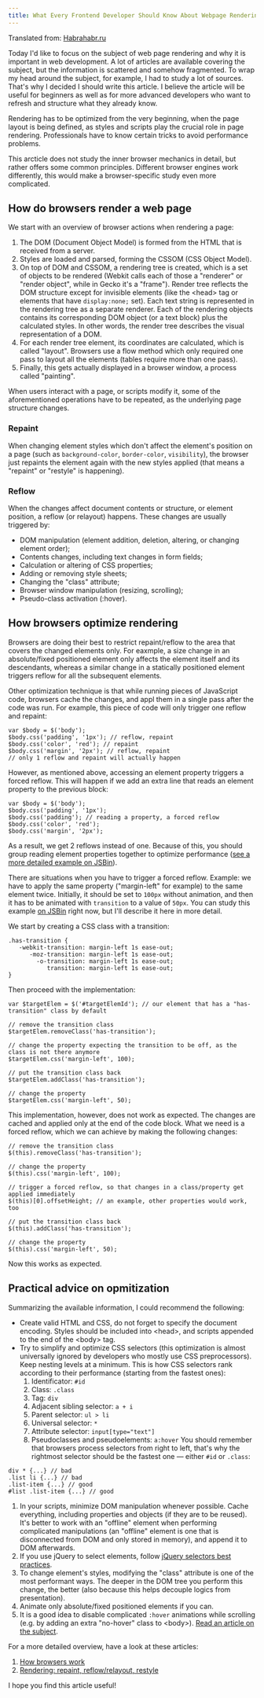 ```yaml
---
title: What Every Frontend Developer Should Know About Webpage Rendering
---
```


Translated from: [Habrahabr.ru](http://habrahabr.ru/post/224187/)

Today I'd like to focus on the subject of web page rendering and why it is important in web development. A lot of articles are available covering the subject, but the information is scattered and somehow fragmented. To wrap my head around the subject, for example, I had to study a lot of sources. That's why I decided I should write this article. I believe the article will be useful for beginners as well as for more advanced developers who want to refresh and structure what they already know.

<!-- cut -->

Rendering has to be optimized from the very beginning, when the page layout is being defined, as styles and scripts play the crucial role in page rendering. Professionals have to know certain tricks to avoid performance problems.

This arcticle does not study the inner browser mechanics in detail, but rather offers some common principles. Different browser engines work differently, this would make a browser-specific study even more complicated.

## How do browsers render a web page

We start with an overview of browser actions when rendering a page:

1. The DOM (Document Object Model) is formed from the HTML that is received from a server.
1. Styles are loaded and parsed, forming the CSSOM (CSS Object Model).
1. On top of DOM and CSSOM, a rendering tree is created, which is a set of objects to be rendered (Webkit calls each of those a "renderer" or "render object", while in Gecko it's a "frame"). Render tree reflects the DOM structure except for invisible elements (like the &lt;head&gt; tag or elements that have `display:none;` set). Each text string is represented in the rendering tree as a separate renderer. Each of the rendering objects contains its corresponding DOM object (or a text block) plus the calculated styles. In other words, the render tree describes the visual representation of a DOM.
1. For each render tree element, its coordinates are calculated, which is called "layout". Browsers use a flow method which only required one pass to layout all the elements (tables require more than one pass).
1. Finally, this gets actually displayed in a browser window, a process called "painting".

When users interact with a page, or scripts modify it, some of the aforementioned operations have to be repeated, as the underlying page structure changes.

### Repaint

When changing element styles which don't affect the element's position on a page (such as `background-color`, `border-color`, `visibility`), the browser just repaints the element again with the new styles applied (that means a "repaint" or "restyle" is happening).

### Reflow

When the changes affect document contents or structure, or element position, a reflow (or relayout) happens. These changes are usually triggered by:

* DOM manipulation (element addition, deletion, altering, or changing element order);
* Contents changes, including text changes in form fields;
* Calculation or altering of CSS properties;
* Adding or removing style sheets;
* Changing the "class" attribute;
* Browser window manipulation (resizing, scrolling);
* Pseudo-class activation (:hover).

## How browsers optimize rendering

Browsers are doing their best to restrict repaint/reflow to the area that covers the changed elements only. For eaxmple, a size change in an absolute/fixed positioned element only affects the element itself and its descendants, whereas a similar change in a statically positioned element triggers reflow for all the subsequent elements.

Other optimization technique is that while running pieces of JavaScript code, browsers cache the changes, and appl them in a single pass after the code was run. For example, this piece of code will only trigger one reflow and repaint:

```
var $body = $('body');
$body.css('padding', '1px'); // reflow, repaint
$body.css('color', 'red'); // repaint
$body.css('margin', '2px'); // reflow, repaint
// only 1 reflow and repaint will actually happen 
```

However, as mentioned above, accessing an element property triggers a forced reflow. This will happen if we add an extra line that reads an element property to the previous block:

```
var $body = $('body');
$body.css('padding', '1px');
$body.css('padding'); // reading a property, a forced reflow
$body.css('color', 'red');
$body.css('margin', '2px');
```

As a result, we get 2 reflows instead of one. Because of this, you should group reading element properties together to optimize performance (<a href="http://jsbin.com/duhah/2/edit">see a more detailed example on JSBin</a>).

There are situations when you have to trigger a forced reflow. Example: we have to apply the same property ("margin-left" for example) to the same element twice. Initially, it should be set to `100px` without animation, and then it has to be animated with `transition` to a value of `50px`. You can study this example <a href="http://jsbin.com/qutev/1/edit">on JSBin</a> right now, but I'll describe it here in more detail.

We start by creating a CSS class with a transition:

```
.has-transition {
   -webkit-transition: margin-left 1s ease-out;
      -moz-transition: margin-left 1s ease-out;
        -o-transition: margin-left 1s ease-out;
           transition: margin-left 1s ease-out;
}
```

Then proceed with the implementation:

```
var $targetElem = $('#targetElemId'); // our element that has a "has-transition" class by default

// remove the transition class
$targetElem.removeClass('has-transition');

// change the property expecting the transition to be off, as the class is not there anymore
$targetElem.css('margin-left', 100);

// put the transition class back
$targetElem.addClass('has-transition');

// change the property
$targetElem.css('margin-left', 50);
```

This implementation, however, does not work as expected. The changes are cached and applied only at the end of the code block. What we need is a forced reflow, which we can achieve by making the following changes:

```
// remove the transition class
$(this).removeClass('has-transition');

// change the property
$(this).css('margin-left', 100);

// trigger a forced reflow, so that changes in a class/property get applied immediately
$(this)[0].offsetHeight; // an example, other properties would work, too

// put the transition class back
$(this).addClass('has-transition');

// change the property
$(this).css('margin-left', 50);
```

Now this works as expected.

## Practical advice on opmitization

Summarizing the available information, I could recommend the following:

* Create valid HTML and CSS, do not forget to specify the document encoding. Styles should be included into &lt;head&gt;, and scripts appended to the end of the &lt;body&gt; tag.
* Try to simplify and optimize CSS selectors (this optimization is almost universally ignored by developers who mostly use CSS preprocessors). Keep nesting levels at a minimum. This is how CSS selectors rank according to their performance (starting from the fastest ones):
  1. Identificator: `#id`
  1. Class: `.class`
  1. Tag: `div`
  1. Adjacent sibling selector: `a + i`
  1. Parent selector: `ul > li`
  1. Universal selector: `*`
  1. Attribute selector: `input[type="text"]`
  1. Pseudoclasses and pseudoelements: `a:hover`
You should remember that browsers process selectors from right to left, that's why the rightmost selector should be the fastest one — either `#id` or `.class`:
```
div * {...} // bad
.list li {...} // bad
.list-item {...} // good
#list .list-item {...} // good
```
1. In your scripts, minimize DOM manipulation whenever possible. Cache everything, including properties and objects (if they are to be reused). It's better to work with an "offline" element when performing complicated manipulations (an "offline" element is one that is disconnected from DOM and only stored in memory), and append it to DOM afterwards.
1. If you use jQuery to select elements, follow <a href="http://learn.jquery.com/performance/optimize-selectors/">jQuery selectors best practices</a>.
1. To change element's styles, modifying the "class" attribute is one of the most performant ways. The deeper in the DOM tree you perform this change, the better (also because this helps decouple logics from presentation).
1. Animate only absolute/fixed positioned elements if you can.
1. It is a good idea to disable complicated `:hover` animations while scrolling (e.g. by adding an extra "no-hover" class to &lt;body&gt;). <a href="http://habrahabr.ru/post/204238/">Read an article on the subject</a>.

For a more detailed overview, have a look at these articles:

1. [How browsers work](http://taligarsiel.com/Projects/howbrowserswork1.htm)
1. [Rendering: repaint, reflow/relayout, restyle](http://www.phpied.com/rendering-repaint-reflowrelayout-restyle/)

I hope you find this article useful!


